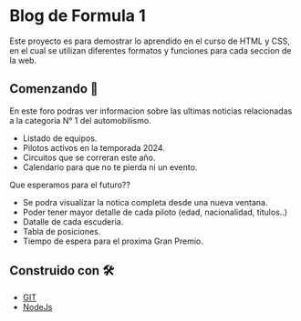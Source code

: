 # Blog de Formula 1

Este proyecto es para demostrar lo aprendido en el curso de HTML y CSS, en el cual se utilizan diferentes formatos y funciones para cada seccion de la web.

## Comenzando 🚀

En este foro podras ver informacion sobre las ultimas noticias relacionadas a la categoria N° 1 del automobilismo.

- Listado de equipos.
- Pilotos activos en la temporada 2024.
- Circuitos que se correran este año.
- Calendario para que no te pierda ni un evento.

Que esperamos para el futuro??
- Se podra visualizar la notica completa desde una nueva ventana.
- Poder tener mayor detalle de cada piloto (edad, nacionalidad, titulos..)
- Datalle de cada escuderia.
- Tabla de posiciones.
- Tiempo de espera para el proxima Gran Premio.


## Construido con 🛠️

* [GIT](https://git-scm.com/downloads) 
* [NodeJs](https://nodejs.org/en/download) 





